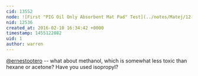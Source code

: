 ```yaml
---
cid: 13552
node: ![First "PIG Oil Only Absorbent Mat Pad" Test](../notes/Matej/12-21-2015/first-pig-oil-only-absorbent-mat-pad-test)
nid: 12536
created_at: 2016-02-10 16:34:42 +0000
timestamp: 1455122082
uid: 1
author: warren
---
```


[@ernestootero](/profile/ernestootero) -- what about methanol, which is somewhat less toxic than hexane or acetone? Have you used isopropyl?